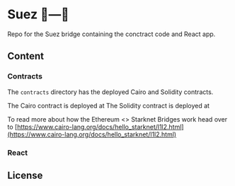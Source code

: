 # Suez 🔵—🔵  

Repo for the Suez bridge containing the conctract code and React app. 
## Content

### Contracts

The `contracts` directory has the deployed Cairo and Solidity contracts.

The Cairo contract is deployed at [](www.goerli.voyager.online/)
The Solidity contract is deployed at [](www.goerli.etherscan/)

To read more about how the Ethereum <> Starknet Bridges work head over to [https://www.cairo-lang.org/docs/hello_starknet/l1l2.html](https://www.cairo-lang.org/docs/hello_starknet/l1l2.html)


### React



## License

